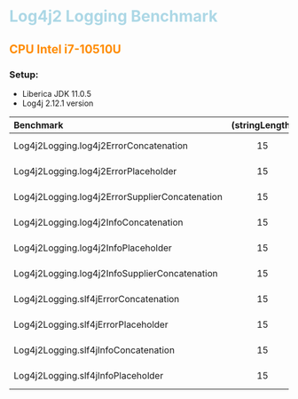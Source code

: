 # Log4j2 Logging Benchmark

## CPU Intel i7-10510U

### Setup:

* Liberica JDK 11.0.5
* Log4j 2.12.1 version

| Benchmark                                      | (stringLength) | Mode | Cnt |           Score            |   Error    | Units |
|:-----------------------------------------------|:--------------:|:----:|:---:|:--------------------------:|:----------:|:-----:|
| Log4j2Logging.log4j2ErrorConcatenation         |       15       | avgt | 20  |         20396.196          | ± 508.357  | ns/op |
| Log4j2Logging.log4j2ErrorPlaceholder           |       15       | avgt | 20  |         20458.130          | ± 261.298  | ns/op |
| Log4j2Logging.log4j2ErrorSupplierConcatenation |       15       | avgt | 20  |         20871.319          | ± 280.914  | ns/op |
| Log4j2Logging.log4j2InfoConcatenation          |       15       | avgt | 20  |         20390.442          | ± 292.687  | ns/op |
| Log4j2Logging.log4j2InfoPlaceholder            |       15       | avgt | 20  |         20309.933          | ± 265.009  | ns/op |
| Log4j2Logging.log4j2InfoSupplierConcatenation  |       15       | avgt | 20  |         18758.164          | ± 1241.049 | ns/op |
| Log4j2Logging.slf4jErrorConcatenation          |       15       | avgt | 20  | <green> 17414.431 </green> | ± 220.060  | ns/op |
| Log4j2Logging.slf4jErrorPlaceholder            |       15       | avgt | 20  | <green> 17399.880 </green> | ± 377.822  | ns/op |
| Log4j2Logging.slf4jInfoConcatenation           |       15       | avgt | 20  | <green> 17432.517 </green> | ± 292.452  | ns/op |
| Log4j2Logging.slf4jInfoPlaceholder             |       15       | avgt | 20  | <green> 17278.806 </green> | ± 174.756  | ns/op |

<style>
H1{color:lightBlue;}
H2{color:darkOrange;}
green{background:green;}
</style>